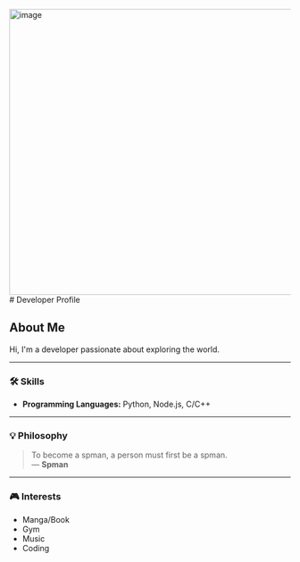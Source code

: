 <img width="512" height="512" alt="image" src="https://github.com/user-attachments/assets/95dae871-56c5-47a6-bd3f-770aae4c404c" /># Developer Profile

## About Me

Hi, I'm a developer passionate about exploring the world.

---

### 🛠️ **Skills**
- **Programming Languages:** Python, Node.js, C/C++

---

### 💡 **Philosophy**
> To become a spman, a person must first be a spman.  
> — **Spman**

---

### 🎮 **Interests**
- Manga/Book
- Gym
- Music
- Coding
